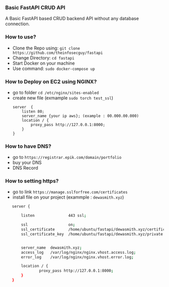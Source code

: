 ### Basic FastAPI CRUD API

A Basic FastAPI based CRUD backend API without any database connection.

### How to use?

- Clone the Repo using: `git clone https://github.com/theinfosecguy/fastapi`
- Change Directory: `cd fastapi`
- Start Docker on your machine
- Use command: `sudo docker-compose up`

### How to Deploy on EC2 using NGINX?

- go to folder `cd /etc/nginx/sites-enabled`
- create new file (exmample `sudo torch test_ssl`)
    ``` text
    server  {
        listen 80;
        server_name {your ip aws}; (example : 00.000.00.000)
        location / {
            proxy_pass http://127.0.0.1:8000;
        }
    }
    ```


### How to have DNS?

 - go to `https://registrar.epik.com/domain/portfolio`
 - buy your DNS
 - DNS Record

### How to setting https?
 - go to link `https://manage.sslforfree.com/certificates`
 - install file on your project (exammple : `dewasmith.xyz`)
 ``` bash
    server {

        listen               443 ssl;

        ssl                  on;
        ssl_certificate      /home/ubuntu/fastapi/dewasmith.xyz/certificate.crt;
        ssl_certificate_key  /home/ubuntu/fastapi/dewasmith.xyz/private.key;


        server_name  dewasmith.xyz;
        access_log   /var/log/nginx/nginx.vhost.access.log;
        error_log    /var/log/nginx/nginx.vhost.error.log;

        location / {
                proxy_pass http://127.0.0.1:8000;
        }
    }

 ```